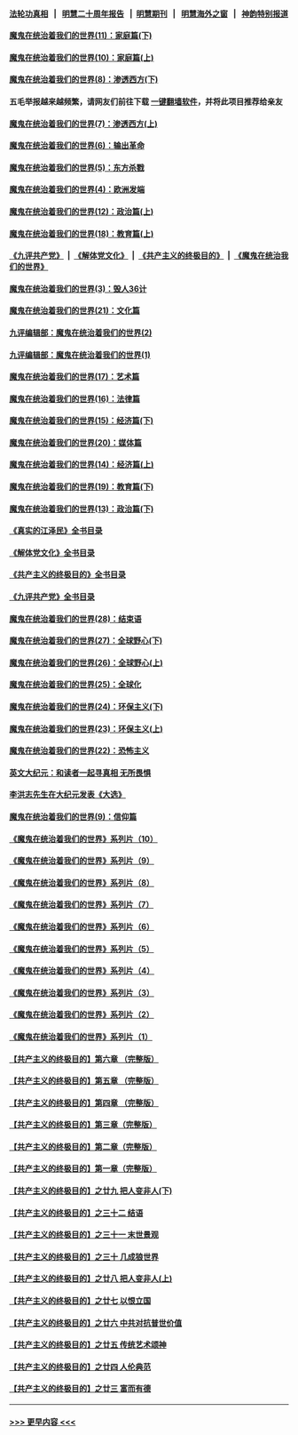 #### [法轮功真相](https://github.com/gfw-breaker/truth/blob/master/README.md?t=0) &nbsp;&nbsp;|&nbsp;&nbsp; [明慧二十周年报告](https://github.com/gfw-breaker/mh-reports/blob/master/README.md?t=0) &nbsp;&nbsp;|&nbsp;&nbsp;[明慧期刊](https://github.com/gfw-breaker/mh-qikan) &nbsp;&nbsp;|&nbsp;&nbsp; [明慧海外之窗](https://github.com/gfw-breaker/mh-news/blob/master/README.md?t=0) &nbsp;&nbsp;|&nbsp;&nbsp; [神韵特别报道](https://github.com/gfw-breaker/mh-news/blob/master/shenyun.md?t=0)
#### [魔鬼在统治着我们的世界(11)：家庭篇(下)](../pages/nsc422/n10440961.md?t=12100350) 
#### [魔鬼在统治着我们的世界(10)：家庭篇(上)](../pages/nsc422/n10435448.md?t=12100350) 
#### [魔鬼在统治着我们的世界(8)：渗透西方(下)](../pages/nsc422/n10429603.md?t=12100350) 
#### 五毛举报越来越频繁，请网友们前往下载 [一键翻墙软件](https://github.com/gfw-breaker/ssr-accounts)，并将此项目推荐给亲友
#### [魔鬼在统治着我们的世界(7)：渗透西方(上)](../pages/nsc422/n10426013.md?t=12100350) 
#### [魔鬼在统治着我们的世界(6)：输出革命](../pages/nsc422/n10421536.md?t=12100350) 
#### [魔鬼在统治着我们的世界(5)：东方杀戮](../pages/nsc422/n10417707.md?t=12100350) 
#### [魔鬼在统治着我们的世界(4)：欧洲发端](../pages/nsc422/n10414890.md?t=12100350) 
#### [魔鬼在统治着我们的世界(12)：政治篇(上)](../pages/nsc422/n10444576.md?t=12100350) 
#### [魔鬼在统治着我们的世界(18)：教育篇(上)](../pages/nsc422/n10526970.md?t=12100350) 
#### [《九评共产党》](https://github.com/begood0513/9ping.md/blob/master/README.md) &nbsp;|&nbsp; [《解体党文化》](../../../../jtdwh.md/blob/master/README.md)  &nbsp;|&nbsp; [《共产主义的终极目的》](../../../../gczydzjmd.md/blob/master/README.md) &nbsp;|&nbsp; [《魔鬼在统治我们的世界》](../../../../mgztzwmdsj.md/blob/master/README.md) 
#### [魔鬼在统治着我们的世界(3)：毁人36计](../pages/nsc422/n10411583.md?t=12100350) 
#### [魔鬼在统治着我们的世界(21)：文化篇](../pages/nsc422/n10597706.md?t=12100350) 
#### [九评编辑部：魔鬼在统治着我们的世界(2)](../pages/nsc422/n10410036.md?t=12100350) 
#### [九评编辑部：魔鬼在统治着我们的世界(1)](../pages/nsc422/n10406825.md?t=12100350) 
#### [魔鬼在统治着我们的世界(17)：艺术篇](../pages/nsc422/n10499093.md?t=12100350) 
#### [魔鬼在统治着我们的世界(16)：法律篇](../pages/nsc422/n10485969.md?t=12100350) 
#### [魔鬼在统治着我们的世界(15)：经济篇(下)](../pages/nsc422/n10469975.md?t=12100350) 
#### [魔鬼在统治着我们的世界(20)：媒体篇](../pages/nsc422/n10586579.md?t=12100350) 
#### [魔鬼在统治着我们的世界(14)：经济篇(上)](../pages/nsc422/n10457370.md?t=12100350) 
#### [魔鬼在统治着我们的世界(19)：教育篇(下)](../pages/nsc422/n10564808.md?t=12100350) 
#### [魔鬼在统治着我们的世界(13)：政治篇(下)](../pages/nsc422/n10448270.md?t=12100350) 
#### [《真实的江泽民》全书目录](../pages/nsc422/n13721399.md?t=12100350) 
#### [《解体党文化》全书目录](../pages/nsc422/n13721157.md?t=12100350) 
#### [《共产主义的终极目的》全书目录](../pages/nsc422/n13721048.md?t=12100350) 
#### [《九评共产党》全书目录](../pages/nsc422/n13708085.md?t=12100350) 
#### [魔鬼在统治着我们的世界(28)：结束语](../pages/nsc422/n10936246.md?t=12100350) 
#### [魔鬼在统治着我们的世界(27)：全球野心(下)](../pages/nsc422/n10928319.md?t=12100350) 
#### [魔鬼在统治着我们的世界(26)：全球野心(上)](../pages/nsc422/n10900318.md?t=12100350) 
#### [魔鬼在统治着我们的世界(25)：全球化](../pages/nsc422/n10788205.md?t=12100350) 
#### [魔鬼在统治着我们的世界(24)：环保主义(下)](../pages/nsc422/n10695307.md?t=12100350) 
#### [魔鬼在统治着我们的世界(23)：环保主义(上)](../pages/nsc422/n10688613.md?t=12100350) 
#### [魔鬼在统治着我们的世界(22)：恐怖主义](../pages/nsc422/n10614727.md?t=12100350) 
#### [英文大纪元：和读者一起寻真相 无所畏惧](../pages/nsc422/n12542027.md?t=12100350) 
#### [李洪志先生在大纪元发表《大选》](../pages/nsc422/n12534746.md?t=12100350) 
#### [魔鬼在统治着我们的世界(9)：信仰篇](../pages/nsc422/n10432159.md?t=12100350) 
#### [《魔鬼在统治着我们的世界》系列片（10）](../pages/nsc422/n12292670.md?t=12100350) 
#### [《魔鬼在统治着我们的世界》系列片（9）](../pages/nsc422/n12290859.md?t=12100350) 
#### [《魔鬼在统治着我们的世界》系列片（8）](../pages/nsc422/n12287445.md?t=12100350) 
#### [《魔鬼在统治着我们的世界》系列片（7）](../pages/nsc422/n12283425.md?t=12100350) 
#### [《魔鬼在统治着我们的世界》系列片（6）](../pages/nsc422/n12282314.md?t=12100350) 
#### [《魔鬼在统治着我们的世界》系列片（5）](../pages/nsc422/n12281419.md?t=12100350) 
#### [《魔鬼在统治着我们的世界》系列片（4）](../pages/nsc422/n12274024.md?t=12100350) 
#### [《魔鬼在统治着我们的世界》系列片（3）](../pages/nsc422/n12271322.md?t=12100350) 
#### [《魔鬼在统治着我们的世界》系列片（2）](../pages/nsc422/n12269049.md?t=12100350) 
#### [《魔鬼在统治着我们的世界》系列片（1）](../pages/nsc422/n12267575.md?t=12100350) 
#### [【共产主义的终极目的】第六章 （完整版）](../pages/nsc422/n11428913.md?t=12100350) 
#### [【共产主义的终极目的】第五章 （完整版）](../pages/nsc422/n11428912.md?t=12100350) 
#### [【共产主义的终极目的】第四章 （完整版）](../pages/nsc422/n11428907.md?t=12100350) 
#### [【共产主义的终极目的】第三章（完整版）](../pages/nsc422/n11428848.md?t=12100350) 
#### [【共产主义的终极目的】第二章（完整版）](../pages/nsc422/n11428831.md?t=12100350) 
#### [【共产主义的终极目的】第一章（完整版）](../pages/nsc422/n11417651.md?t=12100350) 
#### [【共产主义的终极目的】之廿九 把人变非人(下)](../pages/nsc422/n11344140.md?t=12100350) 
#### [【共产主义的终极目的】之三十二 结语](../pages/nsc422/n11360535.md?t=12100350) 
#### [【共产主义的终极目的】之三十一 末世景观](../pages/nsc422/n11351129.md?t=12100350) 
#### [【共产主义的终极目的】之三十 几成狼世界](../pages/nsc422/n11348280.md?t=12100350) 
#### [【共产主义的终极目的】之廿八 把人变非人(上)](../pages/nsc422/n11340492.md?t=12100350) 
#### [【共产主义的终极目的】之廿七 以恨立国](../pages/nsc422/n11336944.md?t=12100350) 
#### [【共产主义的终极目的】之廿六 中共对抗普世价值](../pages/nsc422/n11324785.md?t=12100350) 
#### [【共产主义的终极目的】之廿五 传统艺术颂神](../pages/nsc422/n11296396.md?t=12100350) 
#### [【共产主义的终极目的】之廿四 人伦典范](../pages/nsc422/n11296397.md?t=12100350) 
#### [【共产主义的终极目的】之廿三 富而有德](../pages/nsc422/n11283598.md?t=12100350) 

----
#### [ >>> 更早内容 <<< ](../indexes/nsc422-earlier.md)
